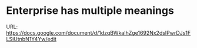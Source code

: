 # Enterprise has multiple meanings

URL: https://docs.google.com/document/d/1dzqBWkaIhZge1692Nx2dsIPwrDJs1FLSiUtnbN1Y4Yw/edit
